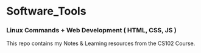 # Software_Tools
### Linux Commands + Web Development ( HTML, CSS, JS )
This repo contains my Notes & Learning resources from the CS102 Course.

